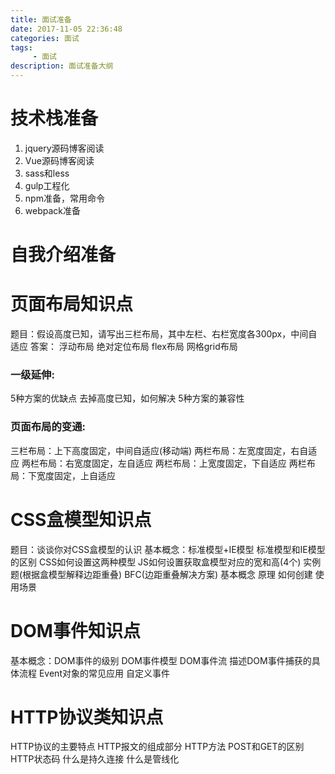 ```yaml
---
title: 面试准备
date: 2017-11-05 22:36:48
categories: 面试
tags:
     - 面试
description: 面试准备大纲
---
```

# 技术栈准备
1. jquery源码博客阅读
2. Vue源码博客阅读
3. sass和less
4. gulp工程化
5. npm准备，常用命令
6. webpack准备

# 自我介绍准备

# 页面布局知识点
题目：假设高度已知，请写出三栏布局，其中左栏、右栏宽度各300px，中间自适应
答案：
浮动布局
绝对定位布局
flex布局
网格grid布局
### 一级延伸:
5种方案的优缺点
去掉高度已知，如何解决
5种方案的兼容性
### 页面布局的变通:
三栏布局：上下高度固定，中间自适应(移动端)
两栏布局：左宽度固定，右自适应
两栏布局：右宽度固定，左自适应
两栏布局：上宽度固定，下自适应
两栏布局：下宽度固定，上自适应

# CSS盒模型知识点
题目：谈谈你对CSS盒模型的认识
基本概念：标准模型+IE模型
标准模型和IE模型的区别
CSS如何设置这两种模型
JS如何设置获取盒模型对应的宽和高(4个)
实例题(根据盒模型解释边距重叠)
BFC(边距重叠解决方案)
    基本概念
    原理
    如何创建
    使用场景

# DOM事件知识点
基本概念：DOM事件的级别
DOM事件模型
DOM事件流
描述DOM事件捕获的具体流程
Event对象的常见应用
自定义事件

# HTTP协议类知识点
HTTP协议的主要特点
HTTP报文的组成部分
HTTP方法
POST和GET的区别
HTTP状态码
什么是持久连接
什么是管线化
